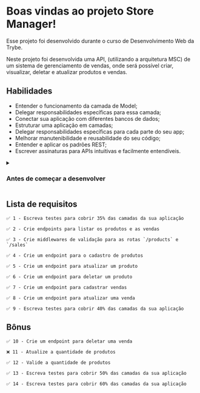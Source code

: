 # Boas vindas ao projeto Store Manager!

Esse projeto foi desenvolvido durante o curso de Desenvolvimento Web da Trybe.

Neste projeto foi desenvolvida uma API, (utilizando a arquitetura MSC) de um sistema de gerenciamento de vendas, onde será possível criar, visualizar, deletar e atualizar produtos e vendas.

## Habilidades

- Entender o funcionamento da camada de Model;
- Delegar responsabilidades específicas para essa camada;
- Conectar sua aplicação com diferentes bancos de dados;
- Estruturar uma aplicação em camadas;
- Delegar responsabilidades específicas para cada parte do seu app;
- Melhorar manutenibilidade e reusabilidade do seu código;
- Entender e aplicar os padrões REST;
- Escrever assinaturas para APIs intuitivas e facilmente entendíveis.

<details>
  <summary>
    <h3>
      Antes de começar a desenvolver
    </h3>
    </summary>

1. Clone o repositório

- `git clone https://github.com/mabiiak/store-manager.git`.
- Entre na pasta do repositório que você acabou de clonar:
  - `cd store-manager`

2. Instale as dependências

- `npm install`

Atenção :warning: Não rode o comando npm audit fix! Ele atualiza várias dependências do projeto, e essa atualização gera conflitos com o avaliador.

3. Crie uma branch a partir da branch `master`

- Verifique que você está na branch `master`
  - Exemplo: `git branch`
- Se não estiver, mude para a branch `master`
  - Exemplo: `git checkout master`
- Agora crie uma branch à qual você vai submeter os `commits` do seu projeto
  - Você deve criar uma branch no seguinte formato: `nome-de-usuario-nome-do-projeto`
  - Exemplo: `git checkout -b nome-store-manager`

4. Adicione as mudanças ao _stage_ do Git e faça um `commit`

- Verifique que as mudanças ainda não estão no _stage_
- Adicione o novo arquivo ao _stage_ do Git
  - Exemplo:
    - `git add .` (adicionando todas as mudanças - _que estavam em vermelho_ - ao stage do Git)
    - `git status` (deve aparecer listado o arquivo _joaozinho/README.md_ em verde)
- Faça o `commit` inicial
  - Exemplo:
    - `git commit -m 'mensagem do commit'` (fazendo o primeiro commit)
    - `git status` (deve aparecer uma mensagem tipo _nothing to commit_ )

5. Adicione a sua branch com o novo `commit` ao repositório remoto

- Usando o exemplo anterior: `git push -u origin nome-store-manager`

6. Crie um novo `Pull Request` _(PR)_

- Vá até a página de _Pull Requests_ do [repositório no GitHub](https://github.com/mabiiak/store-manager/pulls)
- Clique no botão verde _"New pull request"_
- Clique na caixa de seleção _"Compare"_ e escolha a sua branch **com atenção**
- Clique no botão verde _"Create pull request"_
- Adicione uma descrição para o _Pull Request_ e clique no botão verde _"Create pull request"_
- Volte até a [página de _Pull Requests_ do repositório](https://github.com/mabiiak/store-manager/pulls) e confira que o seu _Pull Request_ está criado

</details>

## Lista de requisitos

    ✅ 1 - Escreva testes para cobrir 35% das camadas da sua aplicação

    ✅ 2 - Crie endpoints para listar os produtos e as vendas

    ✅ 3 - Crie middlewares de validação para as rotas `/products` e `/sales`
  
    ✅ 4 - Crie um endpoint para o cadastro de produtos

    ✅ 5 - Crie um endpoint para atualizar um produto

    ✅ 6 - Crie um endpoint para deletar um produto

    ✅ 7 - Crie um endpoint para cadastrar vendas

    ✅ 8 - Crie um endpoint para atualizar uma venda

    ✅ 9 - Escreva testes para cobrir 40% das camadas da sua aplicação

## Bônus

    ✅ 10 - Crie um endpoint para deletar uma venda

    ❌ 11 - Atualize a quantidade de produtos

    ✅ 12 - Valide a quantidade de produtos

    ✅ 13 - Escreva testes para cobrir 50% das camadas da sua aplicação

    ✅ 14 - Escreva testes para cobrir 60% das camadas da sua aplicação
